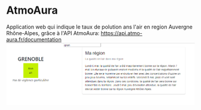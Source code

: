 # AtmoAura
Application web qui indique le taux de polution ans l'air en region Auvergne Rhône-Alpes, grâce à l'API AtmoAura: https://api.atmo-aura.fr/documentation
<img src="Capture.PNG">